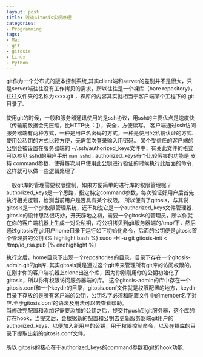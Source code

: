```yaml
---
layout: post
title: 浅谈Gitosis实现原理
categories:
- Programming
tags:
- Mac
- git
- gitosis
- Linux
- Python
---
```


git作为一个分布式的版本控制系统,其实client端和server的差别并不是很大，只是server端往往没有工作拷贝的需求，所以往往是一个裸库（bare repository），往往文件夹的名称为xxxx.git ，裸库的内容其实就相当于客户端某个工程下的.git目录了.       
<br>
使用git的时候，一般和服务器通讯使用的是ssh协议，用ssh的主要优点是速度快（传输前数据会先压缩，比HTTP快 ：]），安全，方便读写。
客户端通过ssh访问服务器端有两种方式，一种是用户名密码的方式，一种是使用公私钥认证的方式.
使用公私钥的方式比较方便，无需每次登录输入用密码。
某个受信任的客户端的公钥会被设置在服务器端的 ~/.ssh/authorized_keys文件中，有关此文件的格式可以参见 sshd的用户手册  `man sshd` . authorized_keys有个比较厉害的功能是 支持 command参数，使得每次用户使用此公钥进行验证的时候执行此后面的命令.这样就可以做一些逻辑处理了.     
<br>
一般git库的管理需要权限控制，如果方便简单的进行库的权限管理呢？ authorized_keys是一个思路，指定特定command参数，每次验证好用户后首先执行相关逻辑，检测当前用户是否具有某个权限。
所以便有了gitosis，与其说gitosis是一个git权限管理系统，还不如说它是一个authorized_keys文件管理器.     
gitosis的设计思路很巧妙，开天辟地之初，需要一个gitosis的管理员，所以你就在你的客户端机器上生成一对公私钥，将公钥拷贝到git服务器端的/tmp/下，然后通过gitosis在git用户home目录下运行如下初始化命令，后面的公钥便是gitosis首个管理员的公钥
{% highlight bash %}
sudo -H -u git gitosis-init < /tmp/id_rsa.pub
{% endhighlight %}

执行之后，home目录下出现一个repositories的目录，目录下存在一个gitosis-admin.git的git库. 其实gitosis就是通过这个git库来管理所有git库的访问权限的。    
在刚才你的客户端机器上clone出这个库，因为你刚刚用你的公钥初始化了gitosis，所以你有权限访问服务器端的库。
这个gitosis-admin的库中存在一个gitosis.conf和一个keydir的目录，gitosis.conf文件就是权限配置的地方，keydir目录下存放的是所有客户端的公钥，公钥名字必须和配置文件中的member名字对应.至于gitosis.conf的语法及用法可以去查看帮助。   
当修改完配置和添加好需要添加的公钥之后，提交并push到git服务器，这个库的存在hook，当提交后，会根据新的配置和公钥去更新服务器端git用户的authorized_keys，以便加入新用户的公钥，用于权限控制命令，以及在裸库的目录下提取出新的gitosis.conf文件。  
<br>
所以 gitosis的核心在于authorized_keys的command参数和git的hook功能.

